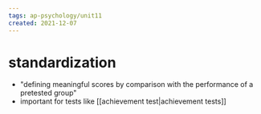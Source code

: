 ```yaml
---
tags: ap-psychology/unit11 
created: 2021-12-07
---
```


# standardization

- "defining meaningful scores by comparison with the performance of a pretested group"
- important for tests like [[achievement test|achievement tests]] 
